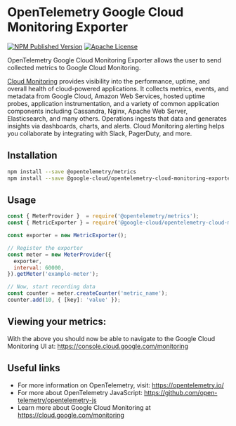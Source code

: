 # OpenTelemetry Google Cloud Monitoring Exporter
[![NPM Published Version][npm-img]][npm-url]
[![Apache License][license-image]][license-image]

OpenTelemetry Google Cloud Monitoring Exporter allows the user to send collected metrics to Google Cloud Monitoring.

[Cloud Monitoring](https://cloud.google.com/monitoring) provides visibility into the performance, uptime, and overall health of cloud-powered applications. It collects metrics, events, and metadata from Google Cloud, Amazon Web Services, hosted uptime probes, application instrumentation, and a variety of common application components including Cassandra, Nginx, Apache Web Server, Elasticsearch, and many others. Operations ingests that data and generates insights via dashboards, charts, and alerts. Cloud Monitoring alerting helps you collaborate by integrating with Slack, PagerDuty, and more.

## Installation

```bash
npm install --save @opentelemetry/metrics
npm install --save @google-cloud/opentelemetry-cloud-monitoring-exporter
```

## Usage

```js
const { MeterProvider }  = require('@opentelemetry/metrics');
const { MetricExporter } = require('@google-cloud/opentelemetry-cloud-monitoring-exporter');

const exporter = new MetricExporter();

// Register the exporter
const meter = new MeterProvider({
  exporter,
  interval: 60000,
}).getMeter('example-meter');

// Now, start recording data
const counter = meter.createCounter('metric_name');
counter.add(10, { [key]: 'value' });
```

##  Viewing your metrics:

With the above you should now be able to navigate to the Google Cloud Monitoring UI at: <https://console.cloud.google.com/monitoring>



## Useful links
- For more information on OpenTelemetry, visit: <https://opentelemetry.io/>
- For more about OpenTelemetry JavaScript: <https://github.com/open-telemetry/opentelemetry-js>
- Learn more about Google Cloud Monitoring at https://cloud.google.com/monitoring

[license-url]: https://github.com/GoogleCloudPlatform/opentelemetry-operations-js/blob/master/LICENSE
[npm-url]: https://www.npmjs.com/package/@google-cloud/opentelemetry-cloud-trace-exporter
[npm-img]: https://badge.fury.io/js/%40google-cloud%2Fopentelemetry-cloud-trace-exporter.svg
[license-image]: https://img.shields.io/badge/license-Apache_2.0-green.svg?style=flat

